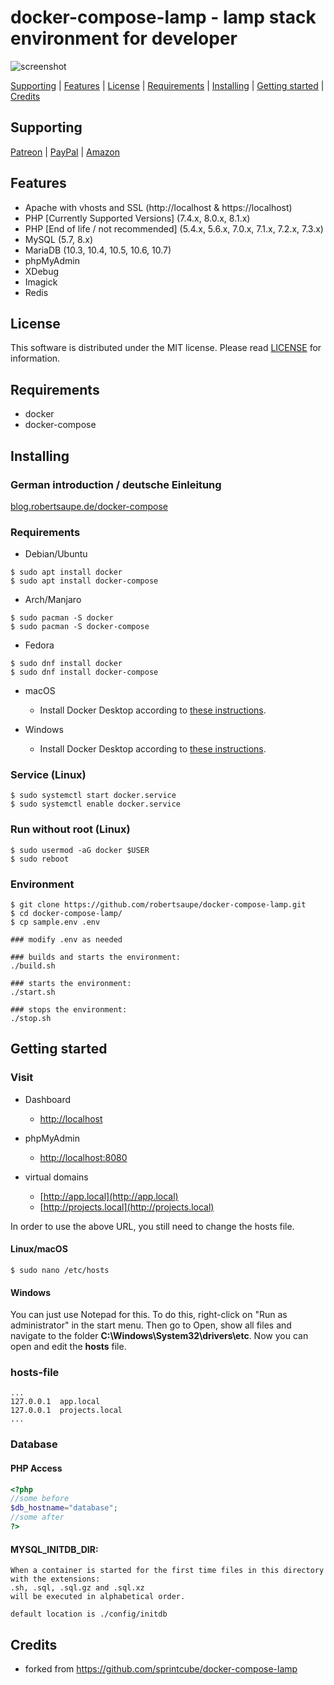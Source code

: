 # docker-compose-lamp - lamp stack environment for developer

![screenshot](https://raw.githubusercontent.com/robertsaupe/docker-compose-lamp/master/.github/screenshot.png)

[Supporting](https://github.com/robertsaupe/docker-compose-lamp#supporting) |
[Features](https://github.com/robertsaupe/docker-compose-lamp#features) |
[License](https://github.com/robertsaupe/docker-compose-lamp#license) |
[Requirements](https://github.com/robertsaupe/docker-compose-lamp#requirements) |
[Installing](https://github.com/robertsaupe/docker-compose-lamp#installing) |
[Getting started](https://github.com/robertsaupe/docker-compose-lamp#getting-started) |
[Credits](https://github.com/robertsaupe/docker-compose-lamp#credits)

## Supporting
[Patreon](https://www.patreon.com/robertsaupe) |
[PayPal](https://www.paypal.com/donate?hosted_button_id=SQMRNY8YVPCZQ) |
[Amazon](https://www.amazon.de/ref=as_li_ss_tl?ie=UTF8&linkCode=ll2&tag=robertsaupe-21&linkId=b79bc86cee906816af515980cb1db95e&language=de_DE)

## Features
- Apache with vhosts and SSL (http://localhost & https://localhost)
- PHP [Currently Supported Versions] (7.4.x, 8.0.x, 8.1.x)
- PHP [End of life / not recommended] (5.4.x, 5.6.x, 7.0.x, 7.1.x, 7.2.x, 7.3.x)
- MySQL (5.7, 8.x)
- MariaDB (10.3, 10.4, 10.5, 10.6, 10.7)
- phpMyAdmin
- XDebug
- Imagick
- Redis

## License
This software is distributed under the MIT license. Please read [LICENSE](LICENSE) for information.

## Requirements
- docker
- docker-compose

## Installing

### German introduction / deutsche Einleitung
[blog.robertsaupe.de/docker-compose](https://blog.robertsaupe.de/docker-compose/)

### Requirements
- Debian/Ubuntu
```
$ sudo apt install docker
$ sudo apt install docker-compose
```
- Arch/Manjaro
```
$ sudo pacman -S docker
$ sudo pacman -S docker-compose
```
- Fedora
```
$ sudo dnf install docker
$ sudo dnf install docker-compose
```
- macOS
  - Install Docker Desktop according to [these instructions](https://docs.docker.com/desktop/mac/install/).

- Windows
  - Install Docker Desktop according to [these instructions](https://docs.docker.com/desktop/windows/install/).

### Service (Linux)
```
$ sudo systemctl start docker.service
$ sudo systemctl enable docker.service
```

### Run without root (Linux)
```
$ sudo usermod -aG docker $USER
$ sudo reboot
```

### Environment
```
$ git clone https://github.com/robertsaupe/docker-compose-lamp.git
$ cd docker-compose-lamp/
$ cp sample.env .env

### modify .env as needed

### builds and starts the environment:
./build.sh

### starts the environment:
./start.sh

### stops the environment:
./stop.sh
```

## Getting started

### Visit
- Dashboard
  - [http://localhost](http://localhost)

- phpMyAdmin
  - [http://localhost:8080](http://localhost:8080)

- virtual domains
  - [http://app.local](http://app.local)
  - [http://projects.local](http://projects.local)

In order to use the above URL, you still need to change the hosts file.

#### Linux/macOS
```
$ sudo nano /etc/hosts
```
#### Windows
You can just use Notepad for this. To do this, right-click on "Run as administrator" in the start menu. Then go to Open, show all files and navigate to the folder **C:\Windows\System32\drivers\etc**. Now you can open and edit the **hosts** file.

### hosts-file
```
...
127.0.0.1  app.local
127.0.0.1  projects.local
...
```

### Database

#### PHP Access
```php
<?php
//some before
$db_hostname="database";
//some after
?>
```

#### MYSQL_INITDB_DIR:
```
When a container is started for the first time files in this directory with the extensions:
.sh, .sql, .sql.gz and .sql.xz
will be executed in alphabetical order.

default location is ./config/initdb
```

## Credits
- forked from https://github.com/sprintcube/docker-compose-lamp
